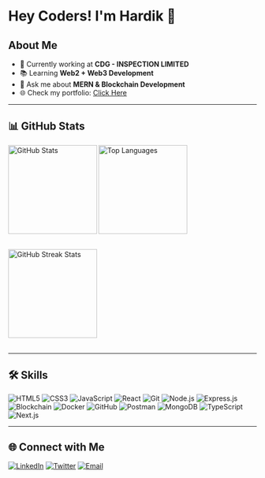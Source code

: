 <h1>Hey Coders! I'm Hardik 🚀</h1>

## About Me
- 💼 Currently working at **CDG - INSPECTION LIMITED**
- 📚 Learning **Web2 + Web3 Development**
- 💬 Ask me about **MERN & Blockchain Development**
- 🌐 Check my portfolio: [Click Here](https://portfolio-woad-gamma-25.vercel.app/)

---

## 📊 GitHub Stats
<div>
  <img align="left" src="https://github-readme-stats.vercel.app/api?username=AnshX-9&show_icons=true&theme=radical&include_all_commits=true&count_private=true&custom_title=Total%20Contributions%20(80)" alt="GitHub Stats" height="180em" /> 
  <img align="left" src="https://github-readme-stats.vercel.app/api/top-langs/?username=AnshX-9&layout=compact&theme=radical&hide=go,python,html&langs_count=6" alt="Top Languages" height="180em" />
</div>

<br clear="left" /><br />

<div>
  <img align="left" src="https://github-readme-streak-stats.herokuapp.com/?user=AnshX-9&theme=radical" alt="GitHub Streak Stats" height="180em" />
</div>

<br clear="left" /><br />

---

## 🛠 Skills

![HTML5](https://img.shields.io/badge/HTML5-ED9526?style=for-the-badge&logo=html5&logoColor=white)
![CSS3](https://img.shields.io/badge/CSS3-1672EC?style=for-the-badge&logo=css3&logoColor=white)
![JavaScript](https://img.shields.io/badge/JavaScript-F0D042?style=for-the-badge&logo=javascript&logoColor=black)
![React](https://img.shields.io/badge/React-20232A?style=for-the-badge&logo=react&logoColor=61DAFB)
![Git](https://img.shields.io/badge/Git-DA100B?style=for-the-badge&logo=git&logoColor=white)
![Node.js](https://img.shields.io/badge/Node.js-43853D?style=for-the-badge&logo=node.js&logoColor=white)
![Express.js](https://img.shields.io/badge/Express.js-404D59?style=for-the-badge&logo=express&logoColor=white)
![Blockchain](https://img.shields.io/badge/Blockchain-3C3C3D?style=for-the-badge&logo=ethereum&logoColor=white)
![Docker](https://img.shields.io/badge/Docker-2496ED?style=for-the-badge&logo=docker&logoColor=white)
![GitHub](https://img.shields.io/badge/GitHub-181717?style=for-the-badge&logo=github&logoColor=white)
![Postman](https://img.shields.io/badge/Postman-FF6C37?style=for-the-badge&logo=postman&logoColor=white)
![MongoDB](https://img.shields.io/badge/MongoDB-47A248?style=for-the-badge&logo=mongodb&logoColor=white)
![TypeScript](https://img.shields.io/badge/TypeScript-3178C6?style=for-the-badge&logo=typescript&logoColor=white)
![Next.js](https://img.shields.io/badge/Next.js-000000?style=for-the-badge&logo=next.js&logoColor=white)

---

## 🌐 Connect with Me

[![LinkedIn](https://img.shields.io/badge/LinkedIn-0077B5?style=for-the-badge&logo=linkedin&logoColor=white)](https://www.linkedin.com/in/hardik-malhotra-2004x8/)
[![Twitter](https://img.shields.io/badge/Twitter-1DA1F2?style=for-the-badge&logo=twitter&logoColor=white)](https://twitter.com/YOUR_TWITTER_PROFILE)
[![Email](https://img.shields.io/badge/Email-D14836?style=for-the-badge&logo=gmail&logoColor=white)](mailto:workhardik12@gmail.com)
